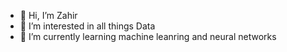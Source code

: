 - 👋 Hi, I’m Zahir
- 👀 I’m interested in all things Data
- 🌱 I’m currently learning machine leanring and neural networks

<!---
muhammad-zahir/muhammad-zahir is a ✨ special ✨ repository because its `README.md` (this file) appears on your GitHub profile.
You can click the Preview link to take a look at your changes.
--->
